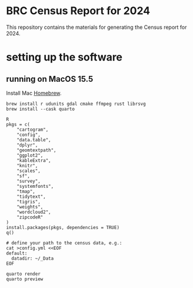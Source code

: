 # BRC Census Report for 2024

This repository contains the materials for generating the Census report for 2024.

# setting up the software

## running on MacOS 15.5

Install Mac [Homebrew](https://brew.sh/).

```         
brew install r udunits gdal cmake ffmpeg rust librsvg
brew install --cask quarto

R
pkgs = c(
    "cartogram",
    "config",
    "data.table",
    "dplyr",
    "geomtextpath",
    "ggplot2",
    "kableExtra",
    "knitr",
    "scales",
    "sf",
    "survey",
    "systemfonts",
    "tmap",
    "tidytext",
    "tigris",
    "weights",
    "wordcloud2",
    "zipcodeR"
)
install.packages(pkgs, dependencies = TRUE)
q()

# define your path to the census data, e.g.:
cat >config.yml <<EOF
default:
  datadir: ~/_Data
EOF

quarto render
quarto preview
```
